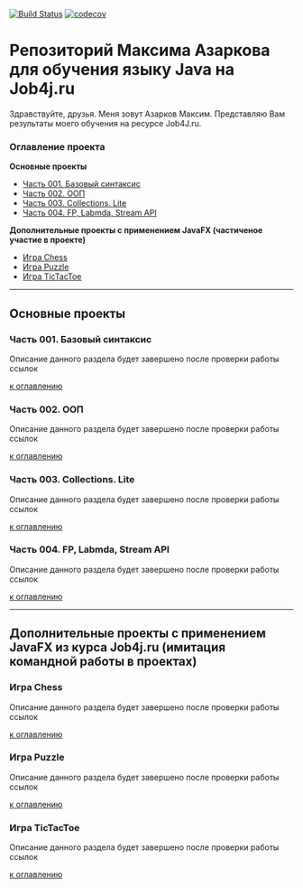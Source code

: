 [![Build Status](https://travis-ci.org/maximazarkov/job4j.svg?branch=master)](https://travis-ci.org/maximazarkov/job4j)
[![codecov](https://codecov.io/gh/maximazarkov/job4j/branch/master/graph/badge.svg)](https://codecov.io/gh/maximazarkov/job4j)

# Репозиторий Максима Азаркова для обучения языку Java на Job4j.ru
Здравствуйте, друзья. Меня зовут Азарков Максим. Представляю Вам результаты моего обучения на ресурсе Job4J.ru.

### Оглавление проекта
**Основные проекты**
+ [Часть 001. Базовый синтаксис](#Часть-001-Базовый-синтаксис)
+ [Часть 002. ООП](#Часть-002-ООП)
+ [Часть 003. Collections. Lite](#Часть-003-Collections-Lite)
+ [Часть 004. FP, Labmda, Stream API](#Часть-004-FP-Labmda-Stream-API)

**Дополнительные проекты с применением JavaFX (частиченое участие в проекте)**
+ [Игра Chess](#Игра-Chess)
+ [Игра Puzzle](#Игра-Puzzle)
+ [Игра TicTacToe](#Игра-TicTacToe)

***

## Основные проекты
### Часть 001. Базовый синтаксис
Описание данного раздела будет завершено после проверки работы ссылок

[к оглавлению](#Оглавление-проекта)

### Часть 002. ООП
Описание данного раздела будет завершено после проверки работы ссылок

[к оглавлению](#Оглавление-проекта)

### Часть 003. Collections. Lite
Описание данного раздела будет завершено после проверки работы ссылок

[к оглавлению](#Оглавление-проекта)

### Часть 004. FP, Labmda, Stream API
Описание данного раздела будет завершено после проверки работы ссылок

[к оглавлению](#Оглавление-проекта)

***

## Дополнительные проекты с применением JavaFX из курса Job4j.ru (имитация командной работы в проектах)

### Игра Chess
Описание данного раздела будет завершено после проверки работы ссылок

[к оглавлению](#Оглавление-проекта)

### Игра Puzzle
Описание данного раздела будет завершено после проверки работы ссылок

[к оглавлению](#Оглавление-проекта)

### Игра TicTacToe
Описание данного раздела будет завершено после проверки работы ссылок

[к оглавлению](#Оглавление-проекта)
